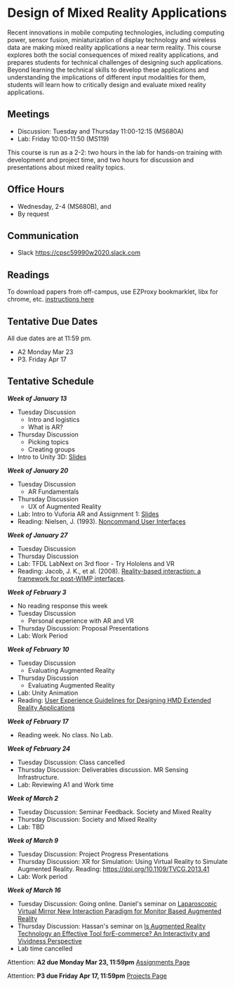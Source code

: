 # Design of Mixed Reality Applications

Recent innovations in mobile computing technologies, including computing power, sensor fusion, miniaturization of display technology and wireless data are making mixed reality applications a near term reality. This course explores both the social consequences of mixed reality applications, and prepares students for technical challenges of designing such applications. Beyond learning the technical skills to develop these applications and understanding the implications of different input modalities for them, students will learn how to critically design and evaluate mixed reality applications.

## Meetings

* Discussion: Tuesday and Thursday 11:00-12:15 (MS680A)
* Lab: Friday 10:00-11:50 (MS119)

This course is run as a 2-2: two hours in the lab for hands-on training with development and project time, and two hours for discussion and presentations about mixed reality topics.

## Office Hours

* Wednesday, 2-4 (MS680B), and
* By request

## Communication

* Slack <https://cpsc59990w2020.slack.com>

## Readings

To download papers from off-campus, use EZProxy bookmarklet, libx for chrome, etc. [instructions here](https://library.ucalgary.ca/c.php?g=255563&p=1704031)

## Tentative Due Dates

All due dates are at 11:59 pm.

* A2  Monday Mar 23
* P3. Friday Apr 17

## Tentative Schedule

***Week of January 13***

* Tuesday Discussion
  * Intro and logistics
  * What is AR?
* Thursday Discussion
  * Picking topics
  * Creating groups
* Intro to Unity 3D: [Slides](https://www.dropbox.com/s/mtz8qut8po4qtuz/Tutorial%201%20-%20Intro%20to%20Unity.pptx?dl=0)

***Week of January 20***

* Tuesday Discussion
  * AR Fundamentals
* Thursday Discussion
  * UX of Augmented Reality
* Lab: Intro to Vuforia AR and Assignment 1: [Slides](https://www.dropbox.com/s/hxjtu8fmcl63o1l/Tutorial%202%20-%20Intro%20to%20Vuforia%20and%20A1.pptx?dl=0)
* Reading: Nielsen, J. (1993). [Noncommand User Interfaces](https://www.nngroup.com/articles/noncommand/)

***Week of January 27***

* Tuesday Discussion
* Thursday Discussion
* Lab: TFDL LabNext on 3rd floor - Try Hololens and VR
* Reading: Jacob, J. K., et al. (2008). [Reality-based interaction: a framework for post-WIMP interfaces](https://dl.acm.org/doi/10.1145/1357054.1357089).

***Week of February 3***

* No reading response this week
* Tuesday Discussion
  * Personal experience with AR and VR
* Thursday Discussion: Proposal Presentations
* Lab: Work Period

***Week of February 10***

* Tuesday Discussion
  * Evaluating Augmented Reality
* Thursday Discussion
  * Evaluating Augmented Reality
* Lab: Unity Animation
* Reading: [User Experience Guidelines for Designing HMD Extended Reality Applications](https://link.springer.com/chapter/10.1007/978-3-030-29390-1_18)

***Week of February 17***

* Reading week. No class. No Lab.
  
***Week of February 24***

* Tuesday Discussion: Class cancelled
* Thursday Discussion: Deliverables discussion. MR Sensing Infrastructure.
* Lab: Reviewing A1 and Work time

***Week of March 2***

* Tuesday Discussion: Seminar Feedback. Society and Mixed Reality
* Thursday Discussion: Society and Mixed Reality
* Lab: TBD

***Week of March 9***

* Tuesday Discussion: Project Progress Presentations
* Thursday Discussion: XR for Simulation: Using Virtual Reality to Simulate Augmented Reality. Reading: https://doi.org/10.1109/TVCG.2013.41
* Lab: Work period

***Week of March 16***

* Tuesday Discussion: Going online. Daniel's seminar on [Laparoscopic Virtual Mirror New Interaction Paradigm for Monitor Based Augmented Reality](https://ieeexplore.ieee.org/document/4161004)
* Thursday Discussion: Hassan's seminar on [Is Augmented Reality Technology an Effective Tool forE-commerce? An Interactivity and Vividness Perspective](https://e-tarjome.com/storage/panel/fileuploads/2019-03-11/1552293649_E10780-e-tarjome.pdf)
* Lab time cancelled

Attention: **A2 due Monday Mar 23, 11:59pm** [Assignments Page](assignments.md)

Attention: **P3 due Friday Apr 17, 11:59pm** [Projects Page](project.md)
